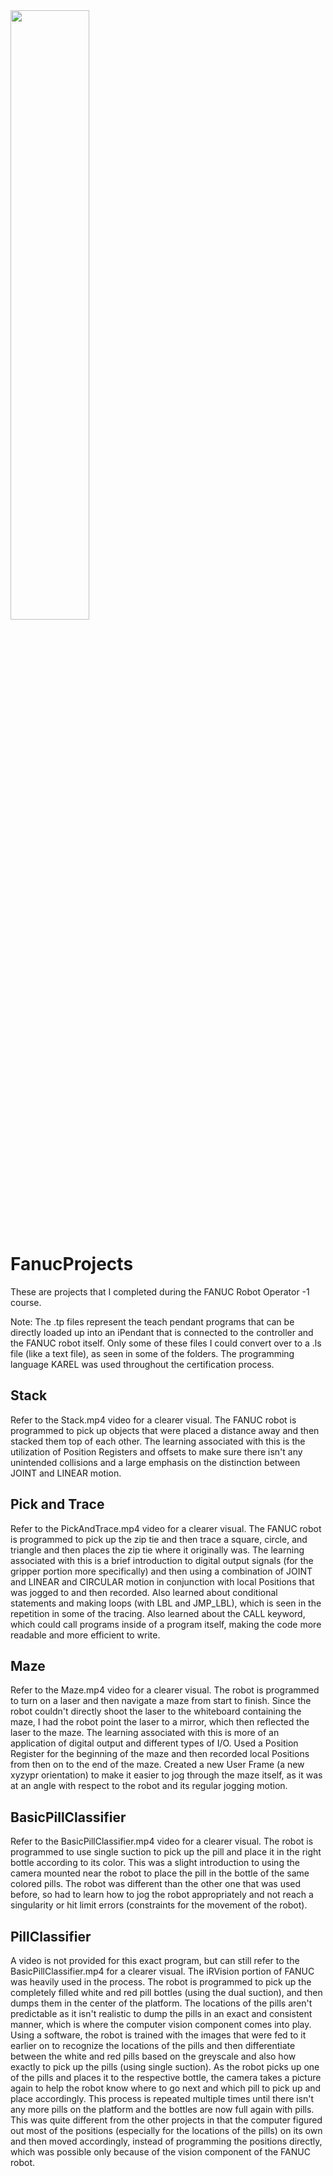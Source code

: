 <img src="https://user-images.githubusercontent.com/67251286/126199261-7965b077-6b56-4b59-9e7c-d794821a8d50.jpg" width=50% height=50%>

# FanucProjects

These are projects that I completed during the FANUC Robot Operator -1 course.

Note: The .tp files represent the teach pendant programs that can be directly loaded up into an iPendant that is connected to the controller and the FANUC robot itself. Only some
of these files I could convert over to a .ls file (like a text file), as seen in some of the folders. The programming language KAREL was used throughout the certification process.


## Stack
Refer to the Stack.mp4 video for a clearer visual. The FANUC robot is programmed to pick up objects that were placed a distance away and then stacked them top of each other. The 
learning associated with this is the utilization of Position Registers and offsets to make sure there isn't any unintended collisions and a large emphasis on the distinction
between JOINT and LINEAR motion.

## Pick and Trace
Refer to the PickAndTrace.mp4 video for a clearer visual. The FANUC robot is programmed to pick up the zip tie and then trace a square, circle, and triangle and then places the
zip tie where it originally was. The learning associated with this is a brief introduction to digital output signals (for the gripper portion more specifically) and then using a 
combination of JOINT and LINEAR and CIRCULAR motion in conjunction with local Positions that was jogged to and then recorded. Also learned about conditional statements and making
loops (with LBL and JMP_LBL), which is seen in the repetition in some of the tracing. Also learned about the CALL keyword, which could call programs inside of a program itself,
making the code more readable and more efficient to write.

## Maze
Refer to the Maze.mp4 video for a clearer visual. The robot is programmed to turn on a laser and then navigate a maze from start to finish. Since the robot couldn't directly shoot
the laser to the whiteboard containing the maze, I had the robot point the laser to a mirror, which then reflected the laser to the maze. The learning associated with this is 
more of an application of digital output and different types of I/O. Used a Position Register for the beginning of the maze and then recorded local Positions from then on to the
end of the maze. Created a new User Frame (a new xyzypr orientation) to make it easier to jog through the maze itself, as it was at an angle with respect to the robot and its
regular jogging motion.

## BasicPillClassifier
Refer to the BasicPillClassifier.mp4 video for a clearer visual. The robot is programmed to use single suction to pick up the pill and place it in the right bottle according to 
its color. This was a slight introduction to using the camera mounted near the robot to place the pill in the bottle of the same colored pills. The robot was different than the 
other one that was used before, so had to learn how to jog the robot appropriately and not reach a singularity or hit limit errors (constraints for the movement of the robot).

## PillClassifier
A video is not provided for this exact program, but can still refer to the BasicPillClassifier.mp4 for a clearer visual. The iRVision portion of FANUC was heavily used in the process.
The robot is programmed to pick up the completely filled white and red pill bottles (using the dual suction), and then dumps them in the center of the platform. The locations of
the pills aren't predictable as it isn't realistic to dump the pills in an exact and consistent manner, which is where the computer vision component comes into play. Using a
software, the robot is trained with the images that were fed to it earlier on to recognize the locations of the pills and then differentiate between the white and red pills
based on the greyscale and also how exactly to pick up the pills (using single suction). As the robot picks up one of the pills and places it to the respective bottle, the 
camera takes a picture again to help the robot know where to go next and which pill to pick up and place accordingly. This process is repeated multiple times until there isn't 
any more pills on the platform and the bottles are now full again with pills. This was quite different from the other projects in that the computer figured out most of the 
positions (especially for the locations of the pills) on its own and then moved accordingly, instead of programming the positions directly, which was possible only because of 
the vision component of the FANUC robot.
